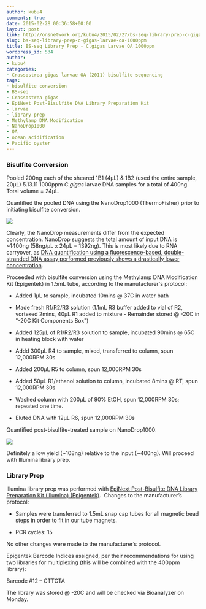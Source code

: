 ```yaml
---
author: kubu4
comments: true
date: 2015-02-28 00:36:58+00:00
layout: post
link: http://onsnetwork.org/kubu4/2015/02/27/bs-seq-library-prep-c-gigas-larvae-oa-1000ppm/
slug: bs-seq-library-prep-c-gigas-larvae-oa-1000ppm
title: BS-seq Library Prep - C.gigas Larvae OA 1000ppm
wordpress_id: 534
author:
- kubu4
categories:
- Crassostrea gigas larvae OA (2011) bisulfite sequencing
tags:
- bisulfite conversion
- BS-seq
- Crassostrea gigas
- EpiNext Post-Bisulfite DNA Library Preparation Kit
- larvae
- library prep
- Methylamp DNA Modification
- NanoDrop1000
- OA
- ocean acidification
- Pacific oyster
---
```


### Bisulfite Conversion



Pooled 200ng each of the sheared 1B1 (4μL) & 1B2 (used the entire sample, 20μL) 5.13.11 1000ppm _C.gigas_ larvae DNA samples for a total of 400ng. Total volume = 24μL.

Quantified the pooled DNA using the NanoDrop1000 (ThermoFisher) prior to initiating bisulfite conversion.

[![](http://eagle.fish.washington.edu/Arabidopsis/20150227_Emma_1000ppm_pool_preBS_plot.JPG)](http://eagle.fish.washington.edu/Arabidopsis/20150227_Emma_1000ppm_pool_preBS_plot.JPG)

Clearly, the NanoDrop measurements differ from the expected concentration. NanoDrop suggests the total amount of input DNA is ~1400ng (58ng/μL x 24μL = 1392ng). This is most likely due to RNA carryover, as [DNA quantification using a fluorescence-based, double-stranded DNA assay performed previously shows a drastically lower concentration](http://onsnetwork.org/kubu4/2015/01/12/speedvac-c-gigas-larvae-oa-dna/).

Proceeded with bisulfite conversion using the Methylamp DNA Modification Kit (Epigentek) in 1.5mL tube, according to the manufacturer's protocol:




    
  * Added 1μL to sample, incubated 10mins @ 37C in water bath

    
  * Made fresh R1/R2/R3 solution (1.1mL R3 buffer added to vial of R2, vortexed 2mins, 40μL R1 added to mixture - Remainder stored @ -20C in "-20C Kit Components Box")

    
  * Added 125μL of R1/R2/R3 solution to sample, incubated 90mins @ 65C in heating block with water

    
  * Addd 300μL R4 to sample, mixed, transferred to column, spun 12,000RPM 30s

    
  * Added 200μL R5 to column, spun 12,000RPM 30s

    
  * Added 50μL R1/ethanol solution to column, incubated 8mins @ RT, spun 12,000RPM 30s

    
  * Washed column with 200μL of 90% EtOH, spun 12,000RPM 30s; repeated one time.

    
  * Eluted DNA with 12μL R6, spun 12,000RPM 30s



Quantified post-bisulfite-treated sample on NanoDrop1000:

[![](http://eagle.fish.washington.edu/Arabidopsis/20150227_Emma_1000ppm_pool_postBS_plot.JPG)](http://eagle.fish.washington.edu/Arabidopsis/20150227_Emma_1000ppm_pool_postBS_plot.JPG)

Definitely a low yield (~108ng) relative to the input (~400ng). Will proceed with Illumina library prep.





### Library Prep



Illumina library prep was performed with [EpiNext Post-Bisulfite DNA Library Preparation Kit (Illumina) (Epigentek)](https://github.com/sr320/LabDocs/blob/master/protocols/Commercial_Protocols/Epigentek_PostBisulfiteIlluminaLibraryPrep_P-1055.pdf).  Changes to the manufacturer’s protocol:




    
  * Samples were transferred to 1.5mL snap cap tubes for all magnetic bead steps in order to fit in our tube magnets.

    
  * PCR cycles: 15



No other changes were made to the manufacturer’s protocol.

Epigentek Barcode Indices assigned, per their recommendations for using two libraries for multiplexing (this will be combined with the 400ppm library):

Barcode #12 – CTTGTA

The library was stored @ -20C and will be checked via Bioanalyzer on Monday.

